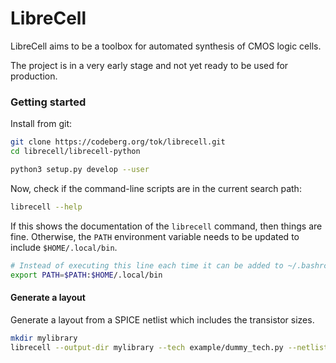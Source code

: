 # LibreCell
LibreCell aims to be a toolbox for automated synthesis of CMOS logic cells.

The project is in a very early stage and not yet ready to be used for production.


### Getting started

Install from git:
```sh
git clone https://codeberg.org/tok/librecell.git
cd librecell/librecell-python

python3 setup.py develop --user
```

Now, check if the command-line scripts are in the current search path:
```sh
librecell --help
```
If this shows the documentation of the `librecell` command, then things are fine. Otherwise, the `PATH` environment variable needs to be updated to include `$HOME/.local/bin`.

```sh
# Instead of executing this line each time it can be added to ~/.bashrc
export PATH=$PATH:$HOME/.local/bin
```

#### Generate a layout
Generate a layout from a SPICE netlist which includes the transistor sizes.
```sh
mkdir mylibrary
librecell --output-dir mylibrary --tech example/dummy_tech.py --netlist examples/cells.sp --cell AND2X1
```


